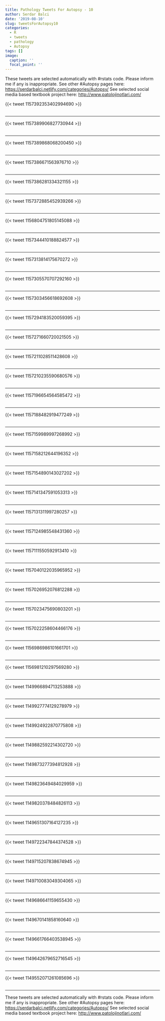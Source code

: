 ```yaml
---
title: Pathology Tweets For Autopsy - 10
author: Serdar Balci
date: '2019-08-10'
slug: tweetsForAutopsy10
categories:
  - R
  - tweets
  - pathology
  - Autopsy
tags: []
image:
  caption: ''
  focal_point: ''
---
```



These tweets are selected automatically with #rstats code. Please inform me if any is inappropriate.
See other #Autopsy pages here: https://serdarbalci.netlify.com/categories/Autopsy/ 
See selected social media based textbook project here: http://www.patolojinotlari.com/

{{< tweet 1157392353402994690 >}}
<br>
<br>
<hr>
{{< tweet 1157389906827730944 >}}
<br>
<br>
<hr>
{{< tweet 1157389868068200450 >}}
<br>
<br>
<hr>
{{< tweet 1157386671563976710 >}}
<br>
<br>
<hr>
{{< tweet 1157386281334321155 >}}
<br>
<br>
<hr>
{{< tweet 1157372885452939266 >}}
<br>
<br>
<hr>
{{< tweet 1156804751805145088 >}}
<br>
<br>
<hr>
{{< tweet 1157344410188824577 >}}
<br>
<br>
<hr>
{{< tweet 1157313814175670272 >}}
<br>
<br>
<hr>
{{< tweet 1157305570707292160 >}}
<br>
<br>
<hr>
{{< tweet 1157303456618692608 >}}
<br>
<br>
<hr>
{{< tweet 1157294183520059395 >}}
<br>
<br>
<hr>
{{< tweet 1157271660720021505 >}}
<br>
<br>
<hr>
{{< tweet 1157211028511428608 >}}
<br>
<br>
<hr>
{{< tweet 1157210235590680576 >}}
<br>
<br>
<hr>
{{< tweet 1157196654564585472 >}}
<br>
<br>
<hr>
{{< tweet 1157188482919477249 >}}
<br>
<br>
<hr>
{{< tweet 1157159989997268992 >}}
<br>
<br>
<hr>
{{< tweet 1157158212644196352 >}}
<br>
<br>
<hr>
{{< tweet 1157154890143027202 >}}
<br>
<br>
<hr>
{{< tweet 1157141347591053313 >}}
<br>
<br>
<hr>
{{< tweet 1157131311997280257 >}}
<br>
<br>
<hr>
{{< tweet 1157124985548431360 >}}
<br>
<br>
<hr>
{{< tweet 1157111550592913410 >}}
<br>
<br>
<hr>
{{< tweet 1157040122035965952 >}}
<br>
<br>
<hr>
{{< tweet 1157026952076812288 >}}
<br>
<br>
<hr>
{{< tweet 1157023475690803201 >}}
<br>
<br>
<hr>
{{< tweet 1157022258604466176 >}}
<br>
<br>
<hr>
{{< tweet 1156986986101661701 >}}
<br>
<br>
<hr>
{{< tweet 1156981210297569280 >}}
<br>
<br>
<hr>
{{< tweet 1149966894713253888 >}}
<br>
<br>
<hr>
{{< tweet 1149927774129278979 >}}
<br>
<br>
<hr>
{{< tweet 1149924922870775808 >}}
<br>
<br>
<hr>
{{< tweet 1149882592214302720 >}}
<br>
<br>
<hr>
{{< tweet 1149873277394812928 >}}
<br>
<br>
<hr>
{{< tweet 1149823649484029959 >}}
<br>
<br>
<hr>
{{< tweet 1149820378484826113 >}}
<br>
<br>
<hr>
{{< tweet 1149651307164127235 >}}
<br>
<br>
<hr>
{{< tweet 1149722347844374528 >}}
<br>
<br>
<hr>
{{< tweet 1149715207838674945 >}}
<br>
<br>
<hr>
{{< tweet 1149710083049304065 >}}
<br>
<br>
<hr>
{{< tweet 1149686641159655430 >}}
<br>
<br>
<hr>
{{< tweet 1149670141858160640 >}}
<br>
<br>
<hr>
{{< tweet 1149661766403538945 >}}
<br>
<br>
<hr>
{{< tweet 1149642679652716545 >}}
<br>
<br>
<hr>
{{< tweet 1149552071261085696 >}}
<br>
<br>
<hr>


These tweets are selected automatically with #rstats code. Please inform me if any is inappropriate.
See other #Autopsy pages here: https://serdarbalci.netlify.com/categories/Autopsy/ 
See selected social media based textbook project here: http://www.patolojinotlari.com/
